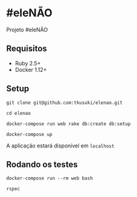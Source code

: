 # #eleNÃO

Projeto #eleNÃO

## Requisitos

* Ruby 2.5+
* Docker 1.12+

## Setup

```
git clone git@github.com:tkusuki/elenao.git

cd elenao

docker-compose run web rake db:create db:setup

docker-compose up

```
A aplicação estará disponível em `localhost`

## Rodando os testes

```
docker-compose run --rm web bash

rspec

```
